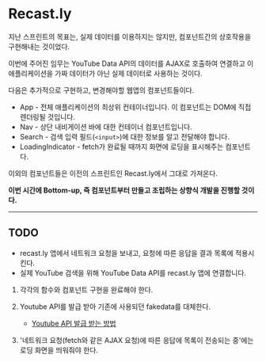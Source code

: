 # Recast.ly

지난 스프린트의 목표는, 실제 데이터를 이용하지는 않지만, 컴포넌트간의 상호작용을 구현해내는 것이었다.

이번에 주어진 임무는 YouTube Data API의 데이터를 AJAX로 호출하여 연결하고 이 애플리케이션을 가짜 데이터가 아닌 실제 데이터로 사용하는 것이다.

다음은 추가적으로 구현하고, 변경해야할 웹앱의 컴포넌트들이다.

- App - 전체 애플리케이션의 최상위 컨테이너입니다. 이 컴포넌트는 DOM에 직접 렌더링될 것입니다.
- Nav - 상단 내비게이션 바에 대한 컨테이너 컴포넌트입니다.
- Search - 검색 입력 필드(`<input>`)에 대한 정보를 알고 전달해야 합니다.
- LoadingIndicator - fetch가 완료될 때까지 화면에 로딩을 표시해주는 컴포넌트다.

이외의 컴포넌트들은 이전의 스프린트인 Recast.ly에서 그대로 가져온다.

**이번 시간에 Bottom-up, 즉 컴포넌트부터 만들고 조립하는 상향식 개발을 진행할 것이다.**

---

## TODO

- recast.ly 앱에서 네트워크 요청을 보내고, 요청에 따른 응답을 결과 목록에 적용시킨다.
- 실제 YouTube 검색을 위해 YouTube Data API를 recast.ly 앱에 연결합니다.

1. 각각의 함수와 컴포넌트 구현을 완료해야 한다.

2. Youtube API를 발급 받아 기존에 사용되던 fakedata를 대체한다.

   - [Youtube API 발급 받는 방법](https://console.developers.google.com/apis/library?folder=&organizationId=&project=youtube-api-300814)

3. '네트워크 요청(fetch와 같은 AJAX 요청)에 따른 응답에 목록이 전송되는 중'에는 로딩 화면을 띄워줘야 한다.

